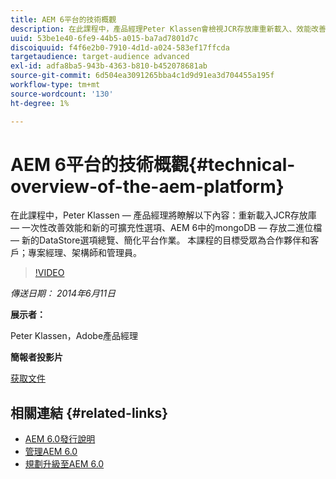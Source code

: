```yaml
---
title: AEM 6平台的技術概觀
description: 在此課程中，產品經理Peter Klassen會檢視JCR存放庫重新載入、效能改善和新的擴充性選項。
uuid: 53be1e40-6fe9-44b5-a015-ba7ad7801d7c
discoiquuid: f4f6e2b0-7910-4d1d-a024-583ef17ffcda
targetaudience: target-audience advanced
exl-id: adfa8ba5-943b-4363-b810-b452078681ab
source-git-commit: 6d504ea3091265bba4c1d9d91ea3d704455a195f
workflow-type: tm+mt
source-wordcount: '130'
ht-degree: 1%

---
```


# AEM 6平台的技術概觀{#technical-overview-of-the-aem-platform}

在此課程中，Peter Klassen — 產品經理將瞭解以下內容：重新載入JCR存放庫 — 一次性改善效能和新的可擴充性選項、AEM 6中的mongoDB — 存放二進位檔 — 新的DataStore選項總覽、簡化平台作業。 本課程的目標受眾為合作夥伴和客戶；專案經理、架構師和管理員。

>[!VIDEO](https://video.tv.adobe.com/v/19517/?quality=9)

*傳送日期： 2014年6月11日*

**展示者：**

Peter Klassen，Adobe產品經理

**簡報者投影片**

[获取文件](assets/aem6-platform-whatsnew.pdf)

## 相關連結 {#related-links}

* [AEM 6.0發行說明](http://docs.adobe.com/content/docs/en/aem/6-0/release-notes.html)
* [管理AEM 6.0](http://docs.adobe.com/docs/en/aem/6-0/manage.html)
* [規劃升級至AEM 6.0](http://docs.adobe.com/content/docs/en/aem/6-0/deploy/upgrade/planning.html)
